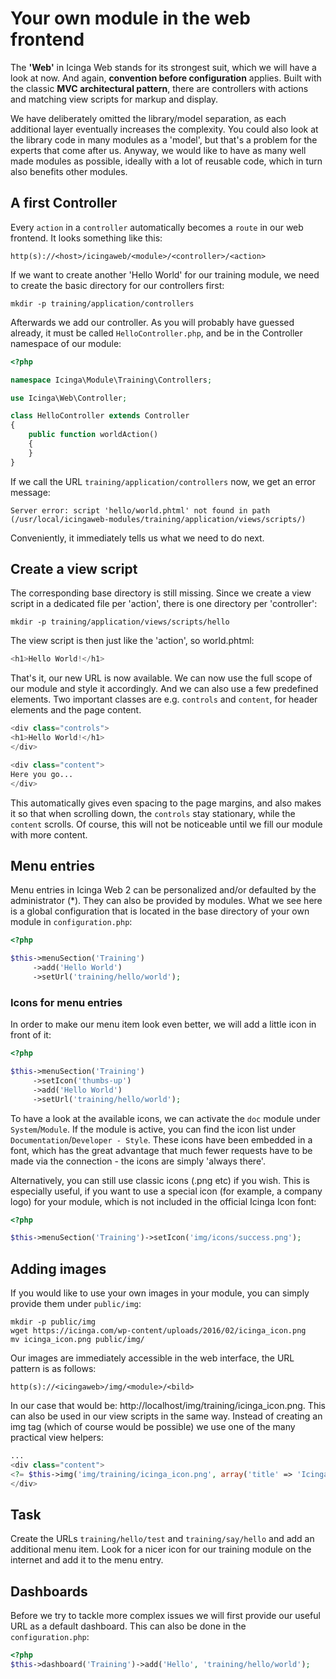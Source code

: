 
# Your own module in the web frontend

The __'Web'__ in Icinga Web stands for its strongest suit, which we will have a look at now. And again, __convention before configuration__ applies. Built with the classic __MVC architectural pattern__, there are controllers with actions and matching view scripts for markup and display.

We have deliberately omitted the library/model separation, as each additional layer eventually increases the complexity. You could also look at the library code in many modules as a 'model', but that's a problem for the experts that come after us. Anyway, we would like to have as many well made modules as possible, ideally with a lot of reusable code, which in turn also benefits other modules.

## A first Controller

Every `action` in a `controller` automatically becomes a `route` in our web frontend. It looks something like this:

    http(s)://<host>/icingaweb/<module>/<controller>/<action>

If we want to create another 'Hello World' for our training module, we need to create the basic directory for our controllers first:

    mkdir -p training/application/controllers

Afterwards we add our controller. As you will probably have guessed already, it must be called `HelloController.php`, and be in the Controller namespace of our module:

```php
<?php

namespace Icinga\Module\Training\Controllers;

use Icinga\Web\Controller;

class HelloController extends Controller
{
    public function worldAction()
    {
    }
}
```

If we call the URL `training/application/controllers` now, we get an error message:

    Server error: script 'hello/world.phtml' not found in path
    (/usr/local/icingaweb-modules/training/application/views/scripts/)

Conveniently, it immediately tells us what we need to do next.

## Create a view script

The corresponding base directory is still missing. Since we create a view script in a dedicated file per 'action', there is one directory per 'controller':

    mkdir -p training/application/views/scripts/hello

The view script is then just like the 'action', so world.phtml:

```php
<h1>Hello World!</h1>
```

That's it, our new URL is now available. We can now use the full scope of our module and style it accordingly. And we can also use a few predefined elements. Two important classes are e.g. `controls` and `content`, for header elements and the page content.

```php
<div class="controls">
<h1>Hello World!</h1>
</div>

<div class="content">
Here you go...
</div>
```

This automatically gives even spacing to the page margins, and also makes it so that when scrolling down, the `controls` stay stationary, while the `content` scrolls. Of course, this will not be noticeable until we fill our module with more content.

## Menu entries

Menu entries in Icinga Web 2 can be personalized and/or defaulted by the administrator (*). They can also be provided by modules. What we see here is a global configuration that is located in the base directory of your own module in `configuration.php`:

```php
<?php

$this->menuSection('Training')
     ->add('Hello World')
     ->setUrl('training/hello/world');
```

### Icons for menu entries

In order to make our menu item look even better, we will add a little icon in front of it:

```php
<?php

$this->menuSection('Training')
     ->setIcon('thumbs-up')
     ->add('Hello World')
     ->setUrl('training/hello/world');
```

To have a look at the available icons, we can activate the `doc` module under `System`/`Module`. If the module is active, you can find the icon list under `Documentation`/`Developer - Style`. These icons have been embedded in a font, which has the great advantage that much fewer requests have to be made via the connection - the icons are simply 'always there'.

Alternatively, you can still use classic icons (.png etc) if you wish. This is especially useful, if you want to use a special icon (for example, a company logo) for your module, which is not included in the official Icinga Icon font:

```php
<?php

$this->menuSection('Training')->setIcon('img/icons/success.png');
```

## Adding images

If you would like to use your own images in your module, you can simply provide them under `public/img`:

    mkdir -p public/img
    wget https://icinga.com/wp-content/uploads/2016/02/icinga_icon.png
    mv icinga_icon.png public/img/

Our images are immediately accessible in the web interface, the URL pattern is as follows:

    http(s)://<icingaweb>/img/<module>/<bild>

In our case that would be: http://localhost/img/training/icinga_icon.png. This can also be used in our view scripts in the same way. Instead of creating an img tag (which of course would be possible) we use one of the many practical view helpers:

```php
...
<div class="content">
<?= $this->img('img/training/icinga_icon.png', array('title' => 'Icinga Icon')) ?> Here you go...
</div>
```

## Task

Create the URLs `training/hello/test` and `training/say/hello` and add an additional menu item. Look for a nicer icon for our training module on the internet and add it to the menu entry.

## Dashboards

Before we try to tackle more complex issues we will first provide our useful URL as a default dashboard. This can also be done in the `configuration.php`:

```php
<?php
$this->dashboard('Training')->add('Hello', 'training/hello/world');
```
